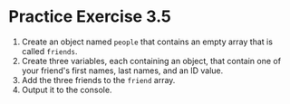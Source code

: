 # Practice Exercise 3.5

1. Create an object named `people` that contains an empty array that is called `friends`.
2. Create three variables, each containing an object, that contain one of your friend's first names, last names, and an ID value.
3. Add the three friends to the `friend` array.
4. Output it to the console.
